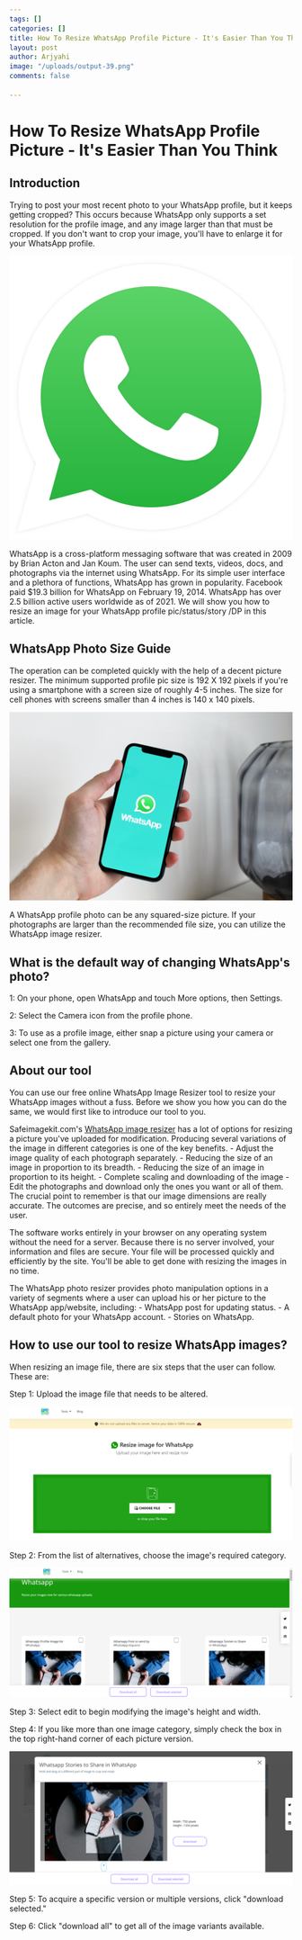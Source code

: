 ```yaml
---
tags: []
categories: []
title: How To Resize WhatsApp Profile Picture - It's Easier Than You Think
layout: post
author: Arjyahi
image: "/uploads/output-39.png"
comments: false

---
```

# **How To Resize WhatsApp Profile Picture - It's Easier Than You Think**

## **Introduction**

Trying to post your most recent photo to your WhatsApp profile, but it keeps getting cropped? This occurs because WhatsApp only supports a set resolution for the profile image, and any image larger than that must be cropped. If you don't want to crop your image, you'll have to enlarge it for your WhatsApp profile.

![](/uploads/soon-g07ac3a823_1280.png)

WhatsApp is a cross-platform messaging software that was created in 2009 by Brian Acton and Jan Koum. The user can send texts, videos, docs, and photographs via the internet using WhatsApp. For its simple user interface and a plethora of functions, WhatsApp has grown in popularity. Facebook paid $19.3 billion for WhatsApp on February 19, 2014. WhatsApp has over 2.5 billion active users worldwide as of 2021. We will show you how to resize an image for your WhatsApp profile pic/status/story /DP in this article.

## **WhatsApp Photo Size Guide**

The operation can be completed quickly with the help of a decent picture resizer. The minimum supported profile pic size is 192 X 192 pixels if you're using a smartphone with a screen size of roughly 4-5 inches. The size for cell phones with screens smaller than 4 inches is 140 x 140 pixels.

![](/uploads/pexels-anton-4132538.jpg)

A WhatsApp profile photo can be any squared-size picture. If your photographs are larger than the recommended file size, you can utilize the WhatsApp image resizer.

## **What is the default way of changing WhatsApp's photo?**

1: On your phone, open WhatsApp and touch More options, then Settings.

2: Select the Camera icon from the profile phone.

3: To use as a profile image, either snap a picture using your camera or select one from the gallery.

## **About our tool**

You can use our free online WhatsApp Image Resizer tool to resize your WhatsApp images without a fuss. Before we show you how you can do the same, we would first like to introduce our tool to you.

Safeimagekit.com's [WhatsApp image resizer](https://safeimagekit.com/image-resize-whatsapp) has a lot of options for resizing a picture you've uploaded for modification. Producing several variations of the image in different categories is one of the key benefits. - Adjust the image quality of each photograph separately. - Reducing the size of an image in proportion to its breadth. - Reducing the size of an image in proportion to its height. - Complete scaling and downloading of the image - Edit the photographs and download only the ones you want or all of them. The crucial point to remember is that our image dimensions are really accurate. The outcomes are precise, and so entirely meet the needs of the user.

The software works entirely in your browser on any operating system without the need for a server. Because there is no server involved, your information and files are secure. Your file will be processed quickly and efficiently by the site. You'll be able to get done with resizing the images in no time.

The WhatsApp photo resizer provides photo manipulation options in a variety of segments where a user can upload his or her picture to the WhatsApp app/website, including: - WhatsApp post for updating status. - A default photo for your WhatsApp account. - Stories on WhatsApp.

## **How to use our tool to resize WhatsApp images?**

When resizing an image file, there are six steps that the user can follow. These are: 

Step 1: Upload the image file that needs to be altered.

![](/uploads/w1.png)

Step 2: From the list of alternatives, choose the image's required category.

![](/uploads/w2.png)

Step 3: Select edit to begin modifying the image's height and width.

Step 4: If you like more than one image category, simply check the box in the top right-hand corner of each picture version.

![](/uploads/w3.png)

Step 5: To acquire a specific version or multiple versions, click "download selected."

Step 6: Click "download all" to get all of the image variants available.